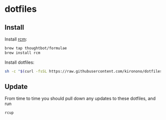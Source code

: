 # dotfiles

## Install

Install [rcm](https://github.com/thoughtbot/rcm):

```sh
brew tap thoughtbot/formulae
brew install rcm
```

Install dotfiles:

```sh
sh -c "$(curl -fsSL https://raw.githubusercontent.com/kironono/dotfiles/master/.tools/install.sh)"
```


## Update

From time to time you should pull down any updates to these dotfiles, and run

```
rcup
```
